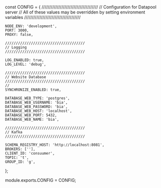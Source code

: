 const CONFIG = {
    /////////////////////////////////////
    //  Configuration for Datapool server
    //  All of these values may be overridden by setting environment variables
    /////////////////////////////////////

    NODE_ENV: 'development',
    PORT: 3000,
    PROXY: false,

    /////////////////////////////////////
    // Logging
    /////////////////////////////////////

    LOG_ENABLED: true,
    LOG_LEVEL: 'debug',
    
    /////////////////////////////////////
    // Website Database
    /////////////////////////////////////
    //
    SYNCHRONIZE_ENABLED: true, 

    DATABASE_WEB_TYPE: 'postgres',
    DATABASE_WEB_USERNAME: 'bia',
    DATABASE_WEB_PASSWORD: 'bia',
    DATABASE_WEB_HOST: 'localhost',
    DATABASE_WEB_PORT: 5432,
    DATABASE_WEB_NAME: 'bia',

    /////////////////////////////////////
    // Kafka
    /////////////////////////////////////

    SCHEMA_REGISTRY_HOST: 'http://localhost:8081',
    BROKERS: [''],
    CLIENT_ID: 'consuumer',
    TOPIC: 't',
    GROUP_ID: 'g',
};
  
module.exports.CONFIG = CONFIG;

